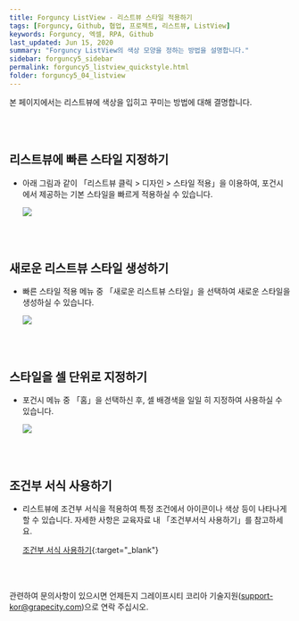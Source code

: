 ```yaml
---
title: Forguncy ListView - 리스트뷰 스타일 적용하기
tags: [Forguncy, Github, 협업, 프로젝트, 리스트뷰, ListView]
keywords: Forguncy, 엑셀, RPA, Github
last_updated: Jun 15, 2020
summary: "Forguncy ListView의 색상 모양을 정하는 방법을 설명합니다."
sidebar: forguncy5_sidebar
permalink: forguncy5_listview_quickstyle.html
folder: forguncy5_04_listview
---
```


본 페이지에서는 리스트뷰에 색상을 입히고 꾸미는 방법에 대해 결명합니다.

<br /><br />


<h2>리스트뷰에 빠른 스타일 지정하기</h2>

* 아래 그림과 같이 「리스트뷰 클릭 > 디자인 > 스타일 적용」을 이용하여, 포건시에서 제공하는 기본 스타일을 빠르게 적용하실 수 있습니다.

    ![]({{site.url}}/images/forguncy5/lv02-styling01.png)

<br /><br />


<h2>새로운 리스트뷰 스타일 생성하기</h2>

* 빠른 스타일 적용 메뉴 중 「새로운 리스트뷰 스타일」을 선택하여 새로운 스타일을 생성하실 수 있습니다.

    ![]({{site.url}}/images/forguncy5/lv02-styling02.png)

<br /><br />


<h2>스타일을 셀 단위로 지정하기</h2>

* 포건시 메뉴 중 「홈」을 선택하신 후, 셀 배경색을 일일 히 지정하여 사용하실 수 있습니다.

    ![]({{site.url}}/images/forguncy5/lv02-styling03.png)

<br /><br />


<h2>조건부 서식 사용하기</h2>

* 리스트뷰에 조건부 서식을 적용하여 특정 조건에서 아이콘이나 색상 등이 나타나게 할 수 있습니다. 자세한 사항은 교육자료 내 「조건부서식 사용하기」를 참고하세요.

    [조건부 서식 사용하기](https://forguncy.co.kr/sample.forguncy.listviewtraining/ConditionFormat){:target="_blank"}

<br /><br />

관련하여 문의사항이 있으시면 언제든지 그레이프시티 코리아 기술지원(support-kor@grapecity.com)으로 연락 주십시오.

<br /><br />